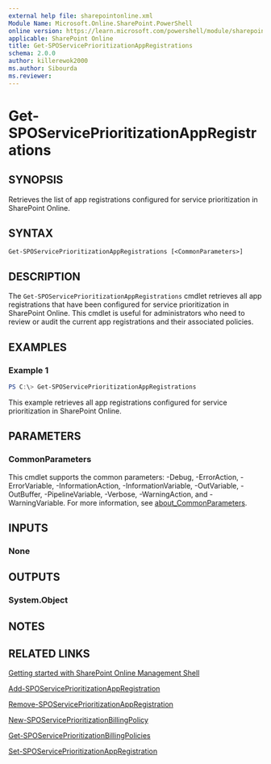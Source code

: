 ```yaml
---
external help file: sharepointonline.xml
Module Name: Microsoft.Online.SharePoint.PowerShell
online version: https://learn.microsoft.com/powershell/module/sharepoint-online/Get-SPOServicePrioritizationAppRegistrations
applicable: SharePoint Online
title: Get-SPOServicePrioritizationAppRegistrations
schema: 2.0.0
author: killerewok2000
ms.author: Sibourda
ms.reviewer:
---
```


# Get-SPOServicePrioritizationAppRegistrations

## SYNOPSIS
Retrieves the list of app registrations configured for service prioritization in SharePoint Online.

## SYNTAX

```
Get-SPOServicePrioritizationAppRegistrations [<CommonParameters>]
```

## DESCRIPTION
The `Get-SPOServicePrioritizationAppRegistrations` cmdlet retrieves all app registrations that have been configured for service prioritization in SharePoint Online. This cmdlet is useful for administrators who need to review or audit the current app registrations and their associated policies.

## EXAMPLES

### Example 1
```powershell
PS C:\> Get-SPOServicePrioritizationAppRegistrations
```
This example retrieves all app registrations configured for service prioritization in SharePoint Online.

## PARAMETERS

### CommonParameters
This cmdlet supports the common parameters: -Debug, -ErrorAction, -ErrorVariable, -InformationAction, -InformationVariable, -OutVariable, -OutBuffer, -PipelineVariable, -Verbose, -WarningAction, and -WarningVariable. For more information, see [about_CommonParameters](http://go.microsoft.com/fwlink/?LinkID=113216).

## INPUTS

### None

## OUTPUTS

### System.Object
## NOTES

## RELATED LINKS

[Getting started with SharePoint Online Management Shell](/powershell/sharepoint/sharepoint-online/connect-sharepoint-online)

[Add-SPOServicePrioritizationAppRegistration](./Add-SPOServicePrioritizationAppRegistration.md)


[Remove-SPOServicePrioritizationAppRegistration](./Remove-SPOServicePrioritizationAppRegistration.md)

[New-SPOServicePrioritizationBillingPolicy](./New-SPOServicePrioritizationBillingPolicy.md)

[Get-SPOServicePrioritizationBillingPolicies](./Get-SPOServicePrioritizationBillingPolicies.md)

[Set-SPOServicePrioritizationAppRegistration](./Set-SPOServicePrioritizationAppRegistration.md)